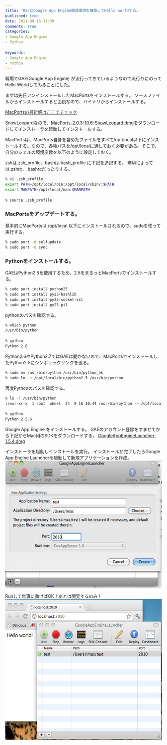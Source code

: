```yaml
---
title: 'MacにGoogle App Engine開発環境を構築してHello worldする。'
published: true
date: 2011-09-16 11:39
comments: true
categories:
- Google App Engine
- Python

keywords:
- Google App Engine
- Python
---
```

職場でGAE(Google App Engine) が流行ってきているようなので流行りにのってHello Worldしてみることにした。

まずは先日アンインストールしたMacPortsをインストールする。
ソースファイルからインストールすると面倒なので、バイナリからインストールする。

[MacPortsの最新版はここでチェック](http://distfiles.macports.org/MacPorts/ "MacPortsの最新版はここでチェック")

SnowLoepardなので、[MacPorts-2.0.3-10.6-SnowLeopard.dmg](http://distfiles.macports.org/MacPorts/MacPorts-2.0.3-10.6-SnowLeopard.dmg "MacPorts-2.0.3-10.6-SnowLeopard.dmg")をダウンロードしてインストーラを起動してインストールする。

MacPortsは、MacPorts自身を含めたファイルをすべて/opt/local以下にインストールする。なので、各種パスを/opt/localに通しておく必要がある。そこで、自分のシェルの環境変数を以下のように設定しておく。

zshは.zsh_profile、bashは.bash_profile に下記を追記する。
環境によっては.zshrc、.bashrcだったりする。
```sh
% vi .zsh_profile
export PATH=/opt/local/bin:/opt/local/sbin/:$PATH
export MANPATH=/opt/local/man:$MANPATH

% source .zsh_profile
```

### MacPortsをアップデートする。
基本的にMacPortsは /opt/local 以下にインストールされるので、sudoを使って実行する。
```sh
% sudo port -d selfupdate
% sudo port -d sync
```

### Pythonをインストールする。
GAEはPython2.5を使用するため、2.5をまるっとMacPortsでインストールする。
```sh
% sudo port install python25
% sudo port install py25-hashlib
% sudo port install py25-socket-ssl
% sudo port install py25-pil
```

pythonのパスを確認する。
```sh
% which python
/usr/bin/python

% python
Python 2.6
```

Python2.6やPython2.7ではGAEは動かないので、MacPortsでインストールしたPython2.5にシンボリックリンクを張る。
```sh
% sudo mv /usr/bin/python /usr/bin/python_bk
% sudo ln -s /opt/local/bin/python2.5 /usr/bin/python
```

再度Pythonのパスを確認する。
```sh
% ls -l /usr/bin/python
lrwxr-xr-x  1 root  wheel  24  9 16 10:44 /usr/bin/python -> /opt/local/bin/python2.5

% python
Python 2.5.6
```

Google App Engine をインストールする。
GAEのアカウント登録をすませてから下記からMac用のSDKをダウンロードする。
[GoogleAppEngineLauncher-1.5.4.dmg](http://code.google.com/intl/ja/appengine/downloads.html "GoogleAppEngineLauncher-1.5.4.dmg")

インストーラを起動しインストールを実行。
インストールが完了したらGoogle App Engine Launcherを起動して新規アプリケーションを作成。
<a href="/imgs/archives/2011/09/b925d3c217c2b8d80468603e2cb31532.png"><img src="/imgs/archives/2011/09/b925d3c217c2b8d80468603e2cb31532.png" alt="" title="スクリーンショット（2011-09-16 11.27.10）" width="585" height="407" class="alignnone size-full wp-image-743" /></a>

Runして無事に動けばOK！あとは開発するのみ！
<a href="/imgs/archives/2011/09/f6caab2b832280e6d19ef654c26898b6.png"><img src="/imgs/archives/2011/09/f6caab2b832280e6d19ef654c26898b6.png" alt="" title="スクリーンショット（2011-09-16 11.38.12）" width="556" height="451" class="alignnone size-full wp-image-753" /></a>